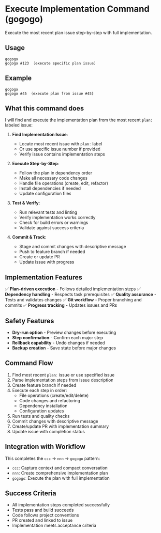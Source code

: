 # Execute Implementation Command (gogogo)

Execute the most recent plan issue step-by-step with full implementation.

## Usage
```
gogogo
gogogo #123  (execute specific plan issue)
```

## Example
```
gogogo
gogogo #45  (execute plan from issue #45)
```

## What this command does

I will find and execute the implementation plan from the most recent `plan:` labeled issue:

1. **Find Implementation Issue**:
   - Locate most recent issue with `plan:` label
   - Or use specific issue number if provided
   - Verify issue contains implementation steps

2. **Execute Step-by-Step**:
   - Follow the plan in dependency order
   - Make all necessary code changes
   - Handle file operations (create, edit, refactor)
   - Install dependencies if needed
   - Update configuration files

3. **Test & Verify**:
   - Run relevant tests and linting
   - Verify implementation works correctly
   - Check for build errors or warnings
   - Validate against success criteria

4. **Commit & Track**:
   - Stage and commit changes with descriptive message
   - Push to feature branch if needed
   - Create or update PR
   - Update issue with progress

## Implementation Features

✅ **Plan-driven execution** - Follows detailed implementation steps
✅ **Dependency handling** - Respects task prerequisites
✅ **Quality assurance** - Tests and validates changes
✅ **Git workflow** - Proper branching and commits
✅ **Progress tracking** - Updates issues and PRs

## Safety Features

- **Dry-run option** - Preview changes before executing
- **Step confirmation** - Confirm each major step
- **Rollback capability** - Undo changes if needed
- **Backup creation** - Save state before major changes

## Command Flow

1. Find most recent `plan:` issue or use specified issue
2. Parse implementation steps from issue description
3. Create feature branch if needed
4. Execute each step in order:
   - File operations (create/edit/delete)
   - Code changes and refactoring
   - Dependency installation
   - Configuration updates
5. Run tests and quality checks
6. Commit changes with descriptive message
7. Create/update PR with implementation summary
8. Update issue with completion status

## Integration with Workflow

This completes the `ccc` → `nnn` → `gogogo` pattern:
- `ccc`: Capture context and compact conversation
- `nnn`: Create comprehensive implementation plan
- `gogogo`: Execute the plan with full implementation

## Success Criteria

- All implementation steps completed successfully
- Tests pass and build succeeds
- Code follows project conventions
- PR created and linked to issue
- Implementation meets acceptance criteria